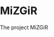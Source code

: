 <!DOCTYPE html>
# MiZGiR
The project MiZGiR
<html>
  <head>
    <meta name="viewport" content="initial-scale=1.0, user-scalable=no">
    <meta charset="utf-8">
    <title>Marker Clustering</title>
    <style>
      #map {height: 100%;}
      html, body {
        height: 100%;
        margin: 0;
        padding: 0;
      }
    </style>
  </head>
  <body>
    <div id="map"></div>
    <script>
function initMap() {
      var uluru = {lat: -25.363, lng: 131.044};
        var map = new google.maps.Map(document.getElementById('map'), {
          zoom: 3,
          center: uluru,
          styles: [{
      elementType: 'geometry',
      stylers: [{
        color: '#242f3e'
      }]
    }, {
      elementType: 'labels.text.stroke',
      stylers: [{
        color: '#242f3e'
      }]
    }, {
      elementType: 'labels.text.fill',
      stylers: [{
        color: '#746855'
      }]
    }, {
      featureType: 'administrative.locality',
      elementType: 'labels.text.fill',
      stylers: [{
        color: '#d59563'
      }]
    }, {
      featureType: 'poi',
      elementType: 'labels.text.fill',
      stylers: [{
        color: '#d59563'
      }]
    }, {
      featureType: 'poi.park',
      elementType: 'geometry',
      stylers: [{
        color: '#263c3f'
      }]
    }, {
      featureType: 'poi.park',
      elementType: 'labels.text.fill',
      stylers: [{
        color: '#6b9a76'
      }]
    }, {
      featureType: 'road',
      elementType: 'geometry',
      stylers: [{
        color: '#38414e'
      }]
    }, {
      featureType: 'road',
      elementType: 'geometry.stroke',
      stylers: [{
        color: '#212a37'
      }]
    }, {
      featureType: 'road',
      elementType: 'labels.text.fill',
      stylers: [{
        color: '#9ca5b3'
      }]
    }, {
      featureType: 'road.highway',
      elementType: 'geometry',
      stylers: [{
        color: '#746855'
      }]
    }, {
      featureType: 'road.highway',
      elementType: 'geometry.stroke',
      stylers: [{
        color: '#1f2835'
      }]
    }, {
      featureType: 'road.highway',
      elementType: 'labels.text.fill',
      stylers: [{
        color: '#f3d19c'
      }]
    }, {
      featureType: 'transit',
      elementType: 'geometry',
      stylers: [{
        color: '#2f3948'
      }]
    }, {
      featureType: 'transit.station',
      elementType: 'labels.text.fill',
      stylers: [{
        color: '#d59563'
      }]
    }, {
      featureType: 'water',
      elementType: 'geometry',
      stylers: [{
        color: '#17263c'
      }]
    }, {
      featureType: 'water',
      elementType: 'labels.text.fill',
      stylers: [{
        color: '#515c6d'
      }]
    }, {
      featureType: 'water',
      elementType: 'labels.text.stroke',
      stylers: [{
        color: '#17263c'
          }]
    }]
  });
     var labels = 'ABCDEFGHIJKLMNOPQRSTUVWXYZ';
     var markers = locations.map(function(location, i) {
          return new google.maps.Marker({
            position: location,
            label: labels[i % labels.length]
          });
        });
            var markerCluster = new MarkerClusterer(map, markers,
            {imagePath: 'https://developers.google.com/maps/documentation/javascript/examples/markerclusterer/m'});
      }
      var locations = [
        {lat: -31.563910, lng: 147.154312},
        {lat: -33.718234, lng: 150.363181},
        {lat: -33.727111, lng: 150.371124},
        {lat: -33.848588, lng: 151.209834},
        {lat: -33.851702, lng: 151.216968},
        {lat: -34.671264, lng: 150.863657},
        {lat: -35.304724, lng: 148.662905},
        {lat: -36.817685, lng: 175.699196},
        {lat: -36.828611, lng: 175.790222},
        {lat: -37.750000, lng: 145.116667},
        {lat: -37.759859, lng: 145.128708},
        {lat: -37.765015, lng: 145.133858},
        {lat: -37.770104, lng: 145.143299},
        {lat: -37.773700, lng: 145.145187},
        {lat: -37.774785, lng: 145.137978},
        {lat: -37.819616, lng: 144.968119},
        {lat: -38.330766, lng: 144.695692},
        {lat: -39.927193, lng: 175.053218},
        {lat: -41.330162, lng: 174.865694},
        {lat: -42.734358, lng: 147.439506},
        {lat: -42.734358, lng: 147.501315},
        {lat: -42.735258, lng: 147.438000},
        {lat: -43.999792, lng: 170.463352}
      ]
    </script>
    <script src="https://developers.google.com/maps/documentation/javascript/examples/markerclusterer/markerclusterer.js">
    </script>
    <script async defer
    src="https://maps.googleapis.com/maps/api/js?key=AIzaSyD6WP9c1pu-CIJpJ51FORQdKZOXYCxpr5Qg&callback=initMap">
    </script>
  </body>
</html>
